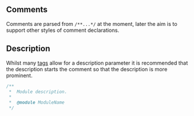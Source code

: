 ## Comments

Comments are parsed from `/**...*/` at the moment, later the aim is to support other styles of comment declarations.

## Description

Whilst many [tags](#tags) allow for a description parameter it is recommended that the description starts the comment so that the description is more prominent.

```javascript
/**
 *  Module description.
 *
 *  @module ModuleName
 */
```

